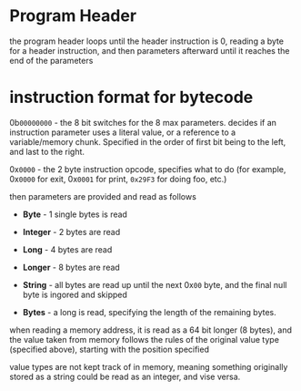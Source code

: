 # Program Header
the program header loops until the header instruction is 0,
reading a byte for a header instruction, and then
parameters afterward until it reaches the end of the
parameters

# instruction format for bytecode
0b`00000000` - the 8 bit switches for the 8 max parameters.
decides if an instruction parameter uses a literal value,
or a reference to a variable/memory chunk. Specified in the
order of first bit being to the left, and last to the right.

0x`0000` - the 2 byte instruction opcode, specifies what to
do (for example, 0x`0000` for exit, 0x`0001` for print,
`0x29F3` for doing foo, etc.)

then parameters are provided and read as follows

 - **Byte** - 
1 single bytes is read

 - **Integer** - 
2 bytes are read

 - **Long** - 
4 bytes are read

 - **Longer** - 
8 bytes are read

 - **String** - 
all bytes are read up until the next 0x`00` byte, and the
final null byte is ingored and skipped

 - **Bytes** -
a long is read, specifying the length of the remaining
bytes.

when reading a memory address, it is read as a 64 bit longer
(8 bytes), and the value taken from memory follows the
rules of the original value type (specified above),
starting with the position specified

value types are not kept track of in memory, meaning
something originally stored as a string could be read as
an integer, and vise versa. 